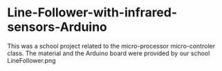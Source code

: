 # Line-Follower-with-infrared-sensors-Arduino

This was a school project related to the micro-processor micro-controler class.
The material and the Arduino board were provided by our school 
LineFollower.png
